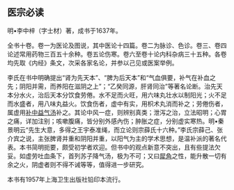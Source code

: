 ## 医宗必读

明•李中梓（字士材）著，成书于1637年。

全书十卷。卷一为医论及图说，其中医论十四篇。卷二为脉诊、色诊。卷三、卷四论述常用药物三百五十余种。卷五论伤寒。卷六至卷十论内科杂病三十五种。各卷均先取《内经》条文，次采各家名论，并参以己见或医案举例。

李氏在书中明确提出“肾为先天本”、“脾为后天本”和“气血俱要，补气在补血之先；阴阳并需，而养阳在滋阴之上”；“乙癸同源，肝肾同治”等著名论断。治先天本分水火，治后天本分饮食劳倦。水不足而火旺，用六味丸壮水以制阳光；火不足而水盛者，用八味丸益火。饮食伤者，虚中有实，用枳术丸消而补之；劳倦伤者，属虚用[补中益气汤](https://www.gmzyjc.com/read/fjx/fjx07-0.2.0.0.0.md)补之。其论中风一症，则辨别真类；泄泻之治，立法昭明；心胃之痛，详加注别；咳嗽腹痛，皆分别外感內伤；肿胀之症，分别虚实寒热。明•秦景明云“先生大意，多得之王宇泰准绳，而立论则宗薛氏十六种。”李氏宗薛己、张介宾之说，主张脾肾并重和阴阳并重，以阳气为主的学术思想，是温补派的著名代表。本书简明扼要，颇受初学者欢迎。但书中的观点新意不突出，且有些提法欠妥。如虚劳吐血条下，首列苏子降气汤，极为不可；又曰[犀角](https://www.gmzyjc.com/read/bc/bc03-0.3.1.0.0.md)之性，能升散一切有余之火，阴虚者则不得不诫等等，值得进一步研究。

本书有1957年上海卫生出版社铅印本流行。
